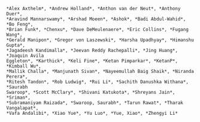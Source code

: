 
    *Alex Axthelm*, *Andrew Holland*, *Anthon van der Neut*, *Anthony Duer*,
    *Aravind Mannarswamy*, *Arshad Moeen*, *Ashok*, *Badi Abdul-Wahid*, *Bo Feng*,
    *Brian Funk*, *Chenxu*, *Dave DeMeulenaere*, *Eric Collins*, *Fugang Wang*,
    *Gerald Manipon*, *Gregor von Laszewski*, *Harsha Upadhyay*, *Himanshu Gupta*,
    *Jagadeesh Kandimalla*, *Jeevan Reddy Rachepalli*, *Jing Huang*, *Joaquin Avila
    Eggleton*, *Karthick*, *Keli Fine*, *Ketan Pimparkar*, *KetanP*, *Kimball Wu*,
    *Mallik Challa*, *Manjunath Sivan*, *Nayeemullah Baig Shaik*, *Niranda Perera*,
    *Ritesh Tandon*, *Rob Ludwig*, *Rui Li*, *Sachith Danushka Withana*, *Saurabh
    Swaroop*, *Scott McClary*, *Shivani Katukota*, *Shreyans Jain*, *Sriman*,
    *Subramaniyam Raizada*, *Swaroop, Saurabh*, *Tarun Rawat*, *Tharak Vangalapat*,
    *Vafa Andalibi*, *Xiao Yue*, *Yu Luo*, *Yue, Xiao*, *Zhengyi Li*

